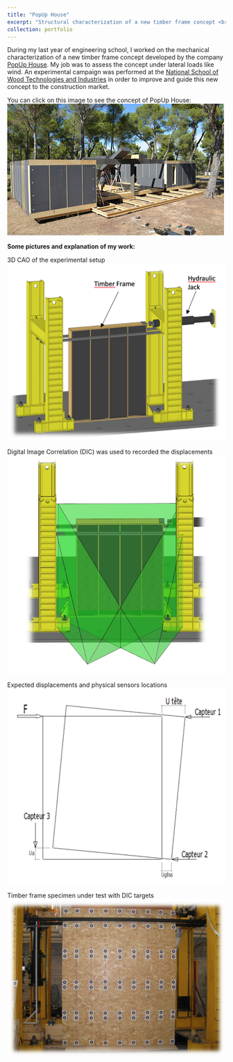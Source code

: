 ```yaml
---
title: "PopUp House"
excerpt: "Structural characterization of a new timber frame concept <br/><img src='/images/popup01.jpg'>"
collection: portfolio
---
```

During my last year of engineering school, I worked on the mechanical characterization of a new timber frame concept developed by the company [PopUp House](https://www.popup-house.com). My job was to assess the concept under lateral loads like wind. An experimental campaign was performed at the [National School of Wood Technologies and Industries](http://www.enstib.univ-lorraine.fr/en/) in order to improve and guide this new concept to the construction market.

You can click on this image to see the concept of PopUp House:
[![ImageVideo](/images/popup01.jpg)](https://vimeo.com/81180775)

**Some pictures and explanation of my work:**

3D CAO of the experimental setup
![TestSetUp](/images/popup02.png)

Digital Image Correlation (DIC) was used to recorded the displacements
![TestSetUp](/images/popup03.png)

Expected displacements and physical sensors locations
![TestSetUp](/images/popup04.png)

Timber frame specimen under test with DIC targets
![TestSetUp](/images/popup05.png)
